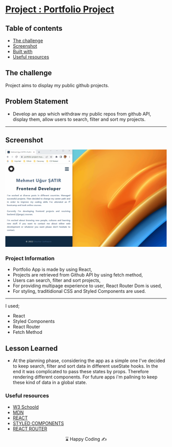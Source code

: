 # [Project : Portfolio Project](https://portfolio-project-musatir.vercel.app/)
## Table of contents

  - [The challenge](#the-challenge)
  - [Screenshot](#screenshot)
  - [Built with](#built-with)
  - [Useful resources](#useful-resources)



## The challenge
Project aims to display my public github projects.

## Problem Statement

- Develop an app which  withdraw my public repos from github API, display them, allow users to search, filter and sort my projects.
<hr>




## Screenshot
<p align="center">
<a href="https://portfolio-project-musatir.vercel.app/"><img src="portfolio-project.gif" alt="gif"></a>
</p>





### Project Information
- Portfolio App is made by using React,
- Projects are retrieved from Github API by using fetch method,
- Users can search, filter and sort projects,
- For providing multipage experience to user, React Router Dom is used,
- For styling, traditidional CSS and Styled Components are used.

------
I used;
- React
- Styled Components
- React Router
- Fetch Method





## Lesson Learned

- At the planning phase, considering the app as a simple one I've decided to keep search, filter and sort data in different useState hooks. In the end it was complicated to pass these states by props. Therefore rendering different components. For future apps i'm pallning to keep these kind of data in a global state. 

### Useful resources

- [W3 Schoold](https://www.w3schools.com/) 
- [MDN](https://developer.mozilla.org/en-US/) 
- [REACT](https://reactjs.org/) 
- [STYLED COMPONENTS](https://styled-components.com/)
- [REACT ROUTER](https://reactrouter.com/en/main) 









<center> &#8987; Happy Coding  &#9997; </center>
